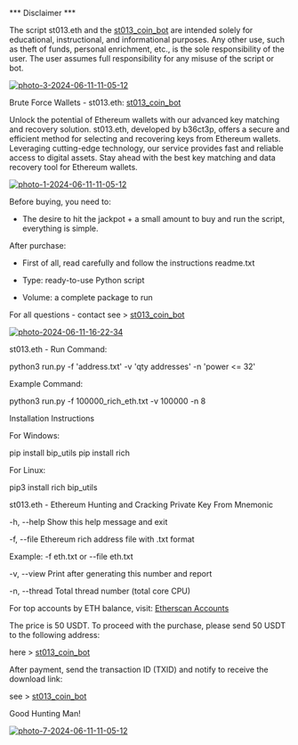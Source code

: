 *** Disclaimer ***

The script st013.eth and the [st013_coin_bot](https://t.me/st013_coin_bot) are intended solely for educational, instructional, and informational purposes. Any other use, such as theft of funds, personal enrichment, etc., is the sole responsibility of the user. The user assumes full responsibility for any misuse of the script or bot.

<a href="https://ibb.co/mNVRHwW"><img src="https://i.ibb.co/CP3wnZG/photo-3-2024-06-11-11-05-12.jpg" alt="photo-3-2024-06-11-11-05-12" border="0"></a>

Brute Force Wallets - st013.eth: [st013_coin_bot](https://t.me/st013_coin_bot)

Unlock the potential of Ethereum wallets with our advanced key matching and recovery solution. st013.eth, developed by b36ct3p, offers a secure and efficient method for selecting and recovering keys from Ethereum wallets. Leveraging cutting-edge technology, our service provides fast and reliable access to digital assets. Stay ahead with the best key matching and data recovery tool for Ethereum wallets.

<a href="https://ibb.co/n3Hctfw"><img src="https://i.ibb.co/Jxf7g2c/photo-1-2024-06-11-11-05-12.jpg" alt="photo-1-2024-06-11-11-05-12" border="0"></a>

Before buying, you need to:

- The desire to hit the jackpot + a small amount to buy and run the script, everything is simple.

After purchase:

- First of all, read carefully and follow the instructions readme.txt

- Type: ready-to-use Python script

- Volume: a complete package to run

For all questions - contact see > [st013_coin_bot](https://t.me/st013_coin_bot)

<a href="https://ibb.co/pnmZ9Sm"><img src="https://i.ibb.co/6Ndbfkd/photo-2024-06-11-16-22-34.jpg" alt="photo-2024-06-11-16-22-34" border="0"></a>

st013.eth - Run Command:

  python3 run.py -f 'address.txt' -v 'qty addresses' -n 'power <= 32'

Example Command:

  python3 run.py -f 100000_rich_eth.txt -v 100000 -n 8

Installation Instructions

For Windows:

  pip install bip_utils
  pip install rich

For Linux:

  pip3 install rich bip_utils

st013.eth - Ethereum Hunting and Cracking Private Key From Mnemonic

  -h, --help    Show this help message and exit
  
  -f, --file    Ethereum rich address file with .txt format
  
  Example: -f eth.txt or --file eth.txt
  
  -v, --view    Print after generating this number and report
  
  -n, --thread  Total thread number (total core CPU)

For top accounts by ETH balance, visit: [Etherscan Accounts](https://etherscan.io/accounts)

The price is 50 USDT. To proceed with the purchase, please send 50 USDT to the following address:

here > [st013_coin_bot](https://t.me/st013_coin_bot)

After payment, send the transaction ID (TXID) and notify to receive the download link:

see > [st013_coin_bot](https://t.me/st013_coin_bot)

Good Hunting Man!

<a href="https://ibb.co/YpRgB4P"><img src="https://i.ibb.co/V2j6Y0J/photo-7-2024-06-11-11-05-12.jpg" alt="photo-7-2024-06-11-11-05-12" border="0"></a>

